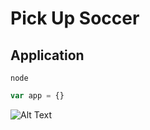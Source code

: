 # Pick Up Soccer

## Application

`node`

```javascript
var app = {}
```
![Alt Text](https://i.imgur.com/IlJ803E.gif)